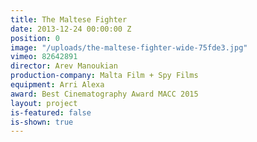 ```yaml
---
title: The Maltese Fighter
date: 2013-12-24 00:00:00 Z
position: 0
image: "/uploads/the-maltese-fighter-wide-75fde3.jpg"
vimeo: 82642891
director: Arev Manoukian
production-company: Malta Film + Spy Films
equipment: Arri Alexa
award: Best Cinematography Award MACC 2015
layout: project
is-featured: false
is-shown: true
---
```



